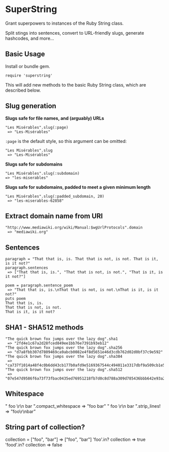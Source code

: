SuperString
===========

Grant superpowers to instances of the Ruby String class.

Split stings into sentences, convert to URL-friendly slugs, generate hashcodes, and more...

Basic Usage
-----------

Install or bundle gem.

    require 'superstring'

This will add new methods to the basic Ruby String class, which are described below.

Slug generation
---------------

**Slugs safe for file names, and (arguably) URLs**

    "Les Misérables".slug(:page)
     => "Les-Misérables"

`:page` is the default style, so this argument can be omitted:

    "Les Misérables".slug
     => "Les-Misérables"

**Slugs safe for subdomains**

    "Les Misérables".slug(:subdomain)
    => "les-miserables"

**Slugs safe for subdomains, padded to meet a given minimum length**

    "Les Misérables".slug(:padded_subdomain, 20)
     => "les-miserables-62858"

Extract domain name from URI
----------------------------

    "http://www.mediawiki.org/wiki/Manual:$wgUrlProtocols".domain
     => "mediawiki.org"

Sentences
---------

    paragraph = "That that is, is. That that is not, is not. That is it, is it not?"
    paragraph.sentences
     => ["That that is, is.", "That that is not, is not.", "That is it, is it not?"]

    poem = paragraph.sentence_poem
     => "That that is, is.\nThat that is not, is not.\nThat is it, is it not?"
    puts poem
    That that is, is.
    That that is not, is not.
    That is it, is it not?

SHA1 - SHA512 methods
---------------------

    "The quick brown fox jumps over the lazy dog".sha1
     => "2fd4e1c67a2d28fced849ee1bb76e7391b93eb12"
    "The quick brown fox jumps over the lazy dog".sha256
     => "d7a8fbb307d7809469ca9abcb0082e4f8d5651e46d3cdb762d02d0bf37c9e592"
    "The quick brown fox jumps over the lazy dog".sha384
     => "ca737f1014a48f4c0b6dd43cb177b0afd9e5169367544c494011e3317dbf9a509cb1e5dc1e85a941bbee3d7f2afbc9b1"
    "The quick brown fox jumps over the lazy dog".sha512
     => "07e547d9586f6a73f73fbac0435ed76951218fb7d0c8d788a309d785436bbb642e93a252a954f23912547d1e8a3b5ed6e1bfd7097821233fa0538f3db854fee6"

Whitespace
----------

"  foo \r\n  bar  ".compact_whitespace
 => "foo bar"
"  foo \r\n  bar  ".strip_lines!
 => "foo\r\nbar"

String part of collection?
--------------------------

collection = ["foo", "bar"]
 => ["foo", "bar"]
'foo'.in? collection
 => true
'food'.in? collection
 => false
